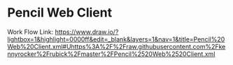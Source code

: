 # Pencil Web Client
Work Flow Link:
https://www.draw.io/?lightbox=1&highlight=0000ff&edit=_blank&layers=1&nav=1&title=Pencil%20Web%20Client.xml#Uhttps%3A%2F%2Fraw.githubusercontent.com%2Fkennyrocker%2Frubick%2Fmaster%2FPencil%2520Web%2520Client.xml
